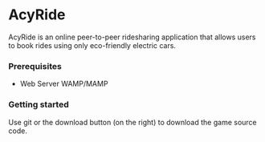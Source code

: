 # AcyRide
AcyRide is an online peer-to-peer ridesharing application that allows users to book rides using only eco-friendly electric cars.

### Prerequisites
- Web Server WAMP/MAMP

### Getting started
Use git or the download button (on the right) to download the game source code.
